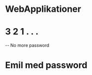 WebApplikationer
=================



3 2 1 . . . 
=================

-- No more password 


Emil med password
=================